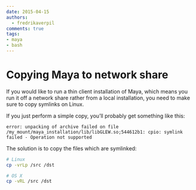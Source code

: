 ```yaml
---
date: 2015-04-15
authors:
  - fredrikaverpil
comments: true
tags:
- maya
- bash
---
```


# Copying Maya to network share

If you would like to run a thin client installation of Maya, which means you run it off a network share rather from a local installation, you need to make sure to copy symlinks on Linux.

<!-- more -->

If you just perform a simple copy, you’ll probably get something like this:

    error: unpacking of archive failed on file /my_mount/maya_installation/lib/libGLEW.so;544612b1: cpio: symlink failed - Operation not supported

The solution is to copy the files which are symlinked:

```bash
# Linux
cp -vrLp /src /dst

# OS X
cp -vRL /src /dst
```